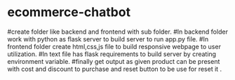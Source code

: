 # ecommerce-chatbot
#create folder like backend and frontend with sub folder.
#In backend folder work with python as flask server to build server to run app.py file.
#In frontend folder create html,css,js file to build responsive webpage to user utilization.
#In text file has flask requirements to build server by creating environment variable.
#finally get output as given product can be present with cost and discount to purchase and reset button to be use for reset it .

